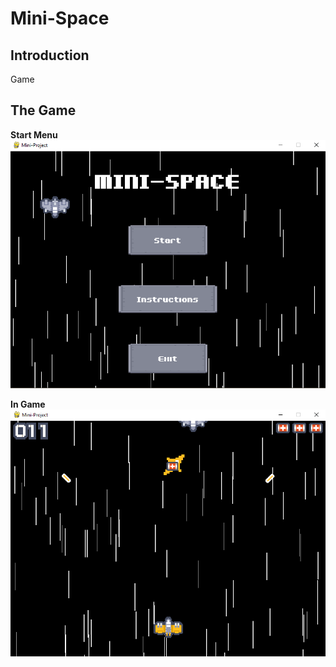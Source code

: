 # Mini-Space

## Introduction
Game 

## The Game

**Start Menu**
![](docs/start_screen.png)

**In Game**
![](docs/game_screen.png)

